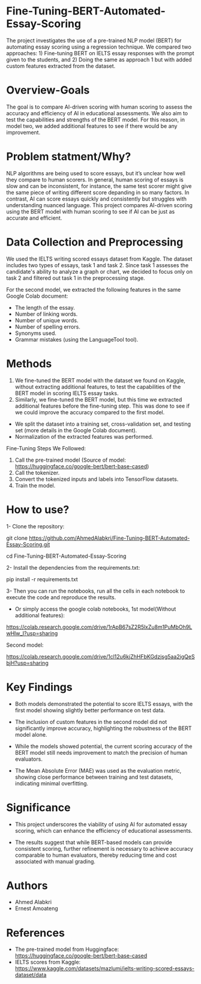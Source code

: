 # Fine-Tuning-BERT-Automated-Essay-Scoring
The project investigates the use of a pre-trained NLP model (BERT) for automating essay scoring using a regression technique. We compared two approaches: 1) Fine-tuning BERT on IELTS essay responses with the prompt given to the students, and 2) Doing the same as approach 1 but with added custom features extracted from the dataset.

# Overview-Goals
The goal is to compare AI-driven scoring with human scoring to assess the accuracy and efficiency of AI in educational assessments. We also aim to test the capabilities and strengths of the BERT model. For this reason, in model two, we added additional features to see if there would be any improvement.

# Problem statment/Why?
NLP algorithms are being used to score essays, but it’s unclear how well they compare to human scorers. In general, human scoring of essays is slow and can be inconsistent, for instance, the same test scorer might give the same piece of writing different score depanding in so many factors. In contrast, AI can score essays quickly and consistently but struggles with understanding nuanced language. This project compares AI-driven scoring using the BERT model with human scoring to see if AI can be just as accurate and efficient.

# Data Collection and Preprocessing
We used the IELTS writing scored essays dataset from Kaggle. The dataset includes two types of essays, task 1 and task 2. Since task 1 assesses the candidate's ability to analyze a graph or chart, we decided to focus only on task 2 and filtered out task 1 in the preprocessing stage.

For the second model, we extracted the following features in the same Google Colab document:
- The length of the essay.
- Number of linking words.
- Number of unique words.
- Number of spelling errors.
- Synonyms used.
- Grammar mistakes (using the LanguageTool tool).

# Methods
1. We fine-tuned the BERT model with the dataset we found on Kaggle, without extracting additional features, to test the capabilities of the BERT model in scoring IELTS essay tasks.
2. Similarly, we fine-tuned the BERT model, but this time we extracted additional features before the fine-tuning step. This was done to see if we could improve the accuracy compared to the first model.

- We split the dataset into a training set, cross-validation set, and testing set (more details in the Google Colab document).
- Normalization of the extracted features was performed.

Fine-Tuning Steps We Followed:

1. Call the pre-trained model (Source of model: https://huggingface.co/google-bert/bert-base-cased)
2. Call the tokenizer.
3. Convert the tokenized inputs and labels into TensorFlow datasets.
4. Train the model.

# How to use?
1- Clone the repository:

git clone https://github.com/AhmedAlabkri/Fine-Tuning-BERT-Automated-Essay-Scoring.git

cd Fine-Tuning-BERT-Automated-Essay-Scoring

2- Install the dependencies from the requirements.txt:

pip install -r requirements.txt

3- Then you can run the notebooks, run all the cells in each notebook to execute the code and reproduce the results.

- Or simply access the google colab notebooks, 1st model(Without additional features):

https://colab.research.google.com/drive/1rApB67sZ2R5lxZu8m1PuMbOh9LwHlw_I?usp=sharing

Second model:

https://colab.research.google.com/drive/1cl12u6kjZhHFbKGdzjsg5aa2jgQeSbjH?usp=sharing

# Key Findings
- Both models demonstrated the potential to score IELTS essays, with the first model showing slightly better performance on test data.
  
- The inclusion of custom features in the second model did not significantly improve accuracy, highlighting the robustness of the BERT model alone.

- While the models showed potential, the current scoring accuracy of the BERT model still needs improvement to match the precision of human evaluators.

- The Mean Absolute Error (MAE) was used as the evaluation metric, showing close performance between training and test datasets, indicating minimal overfitting.

# Significance
- This project underscores the viability of using AI for automated essay scoring, which can enhance the efficiency of educational assessments.

- The results suggest that while BERT-based models can provide consistent scoring, further refinement is necessary to achieve accuracy comparable to human evaluators, thereby reducing time and cost associated with manual grading.


# Authors
- Ahmed Alabkri
- Ernest Amoateng

# References
- The pre-trained model from Huggingface: https://huggingface.co/google-bert/bert-base-cased
- IELTS scores from Kaggle: https://www.kaggle.com/datasets/mazlumi/ielts-writing-scored-essays-dataset/data

